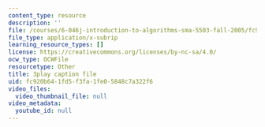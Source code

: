 ```yaml
---
content_type: resource
description: ''
file: /courses/6-046j-introduction-to-algorithms-sma-5503-fall-2005/fc920b641fd5f3fa1fe05848c7a322f6_qh5lSHCBiRs.srt
file_type: application/x-subrip
learning_resource_types: []
license: https://creativecommons.org/licenses/by-nc-sa/4.0/
ocw_type: OCWFile
resourcetype: Other
title: 3play caption file
uid: fc920b64-1fd5-f3fa-1fe0-5848c7a322f6
video_files:
  video_thumbnail_file: null
video_metadata:
  youtube_id: null
---
```

